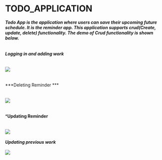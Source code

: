 # TODO_APPLICATION
***Todo App is the application where users can save their upcoming future schedule. It is the reminder app. This application supports crud(Create, update, delete) functionality. 
The demo of Crud functionality is shown below.***
</br>
</br>
</br>
***Logging in and adding work***
</br>
</br>
</br>
<img src="https://user-images.githubusercontent.com/47654151/113414530-ed677280-93dc-11eb-8329-7316ce6b758c.gif">
</br>
</br>
</br>
***Deleting Reminder ***
</br>
</br>
</br>
<img src="https://user-images.githubusercontent.com/47654151/113414598-12f47c00-93dd-11eb-9c94-67023579f56f.gif">
</br>
</br>
</br>
***Updating Reminder**
</br>
</br>
</br>
<img src="https://user-images.githubusercontent.com/47654151/113414813-8f875a80-93dd-11eb-8f0a-9384aaf78cba.gif">
</br>
</br>
***Updating previous work***
</br>
</br>
<img src="https://user-images.githubusercontent.com/47654151/113426763-aafd6000-93f3-11eb-9014-8fd90304d6e1.gif">
</br>
</br>
